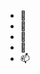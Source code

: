 - 👋 
- 👀 
- 🌱 
- 💞️ 
- 📫

<!---
CamezoR/CamezoR is a ✨ special ✨ repository because its `README.md` (this file) appears on your GitHub profile.
You can click the Preview link to take a look at your changes.
--->
